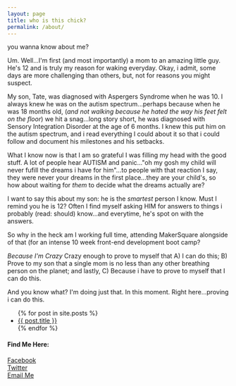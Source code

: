 ```yaml
---
layout: page
title: who is this chick?
permalink: /about/
---
```


you wanna know about me?

Um. Well...I'm first (and most importantly) a mom to an amazing little guy. He's 12 and is truly my reason for waking everyday. Okay, i admit, some days are more challenging than others, but, not for reasons you might suspect.

My son, Tate, was diagnosed with Aspergers Syndrome when he was 10. I always knew he was on the autism spectrum...perhaps because when he was 18 months old, (<em>and not walking because he hated the way his feet felt on the floor</em>) we hit a snag...long story short, he was diagnosed with Sensory Integration Disorder at the age of 6 months. I knew this put him on the autism spectrum, and i read everything I could about it so that i could follow and document his milestones and his setbacks.

What I know now is that I am so grateful I was filling my head with the good stuff. A lot of people hear AUTISM and panic..."oh my gosh my child will never fufill the dreams i have for him"...to people with that reaction I say, <bold>they were never your dreams in the first place</bold>...they are your child's, so how about waiting for <em>them</em> to decide what the dreams actually are?

I want to say this about my son: he is the <em>smartest</em> person I know. Must I remind you he is 12? Often I find myself asking HIM for answers to things i probably (read: should) know...and everytime, he's spot on with the answers.

So why in the heck am I working full time, attending MakerSquare alongside of that (for an intense 10 week front-end development boot camp? 

<em>Because I'm Crazy</em>
Crazy enough to prove to myself that A) I can do this; B) Prove to my son that a single mom is no less than any other breathing person on the planet; and lastly, C) Because i have to prove to myself that I can do this.

And you know what?
I'm doing just that. In this moment. Right here...proving i can do this. 

<ul>
  {% for post in site.posts %}
    <li>
      <a href="{{ post.url }}">{{ post.title }}</a>
    </li>
  {% endfor %}
</ul>

<h4>Find Me Here:</h4>

<a href="http://facebook.com/WendiDonaldsonSpeciale" class="buttonTwo">Facebook</a>
<br><a href="http://twitter.com/WendiSpeciale" class="buttonTwo">Twitter</a><br>
<a href="mailto:wendi@createsalesandmarketing.com?Subject=OHMYBLOG!" target="_top" class="buttonTwo">Email Me</a><br>